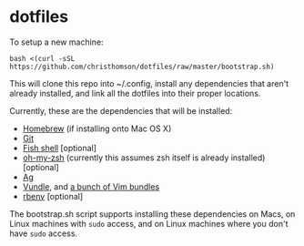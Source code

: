 # dotfiles

To setup a new machine:
```
bash <(curl -sSL https://github.com/christhomson/dotfiles/raw/master/bootstrap.sh)
```

This will clone this repo into ~/.config, install any dependencies that aren't already installed, and link all the dotfiles into their proper locations.

Currently, these are the dependencies that will be installed:
* [Homebrew](https://github.com/mxcl/homebrew) (if installing onto Mac OS X)
* [Git](http://git-scm.com)
* [Fish shell](http://fishshell.com) [optional]
* [oh-my-zsh](https://github.com/robbyrussell/oh-my-zsh) (currently this assumes zsh itself is already installed) [optional]
* [Ag](https://github.com/ggreer/the_silver_searcher)
* [Vundle](https://github.com/gmarik/vundle), and [a bunch of Vim bundles](https://github.com/christhomson/dotfiles/blob/master/vim/vimrc)
* [rbenv](https://github.com/sstephenson/rbenv) [optional]

The bootstrap.sh script supports installing these dependencies on Macs, on Linux machines with `sudo` access, and on Linux machines where you don't have `sudo` access.
